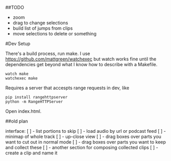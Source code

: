 
##TODO

* zoom
* drag to change selections
* build list of jumps from clips
* move selections to delete or something

#Dev Setup

There's a build process, run make. I use https://github.com/mattgreen/watchexec
but watch works fine until the dependencies get beyond what I know how to
describe with a Makefile.

    watch make
    watchexec make

Requires a server that accespts range requests in dev, like

    pip install rangehttpserver
    python -m RangeHTTPServer

Open index.html.


##old plan

interface:
[ ] - list portions to skip
[ ] - load audio by url or podcast feed
[ ] - minimap of whole track
[ ] - up-close view
[ ] - drag boxes over parts you want to cut out in normal mode
[ ] - drag boxes over parts you want to keep and collect these
[ ] - another section for composing collected clips
[ ] - create a clip and name it
